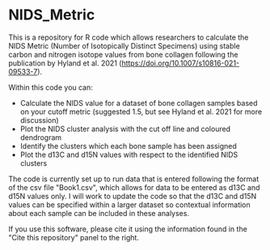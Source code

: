 # NIDS_Metric
This is a repository for R code which allows researchers to calculate the NIDS Metric (Number of Isotopically Distinct Specimens) using stable carbon and nitrogen isotope values from bone collagen following the publication by Hyland et al. 2021 (https://doi.org/10.1007/s10816-021-09533-7).

Within this code you can:
- Calculate the NIDS value for a dataset of bone collagen samples based on your cutoff metric (suggested 1.5, but see Hyland et al. 2021 for more discussion)
- Plot the NIDS cluster analysis with the cut off line and coloured dendrogram
- Identify the clusters which each bone sample has been assigned
- Plot the d13C and d15N values with respect to the identified NIDS clusters
    
The code is currently set up to run data that is entered following the format of the csv file "Book1.csv", which allows for data to be entered as d13C and d15N values only.
I will work to update the code so that the d13C and d15N values can be specified within a larger dataset so contextual information about each sample can be included in these analyses.

If you use this software, please cite it using the information found in the "Cite this repository" panel to the right.
